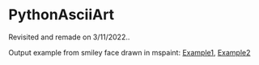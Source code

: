 # PythonAsciiArt

Revisited and remade on 3/11/2022..

Output example from smiley face drawn in mspaint: [Example1](https://ibb.co/FzLV5yN), [Example2](https://ibb.co/NsYnMvM)
